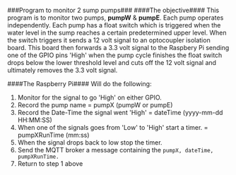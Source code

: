 ###Program to monitor 2 sump pumps###
####The objective####
This program is to monitor two pumps, **pumpW** & **pumpE**. Each pump operates independently. Each pump has a float switch which is triggered when the water level in the sump reaches a certain predetermined upper level. When the switch triggers it sends a 12 volt signal to an optocoupler isolation board. This board then forwards a 3.3 volt signal to the Raspbery Pi sending one of the GPIO pins 'High' when the pump cycle finishes the float switch drops below the lower threshold level and cuts off the 12 volt signal and ultimately removes the 3.3 volt signal.

####The Raspberry Pi####
Will do the following:
1. Monitor for the signal to go 'High' on either GPIO.
2. Record the pump name = pumpX (pumpW or pumpE)
3. Record the Date-Time the signal went 'High' = dateTime (yyyy-mm-dd HH:MM:SS)
4. When one of the signals goes from 'Low' to 'High' start a timer. = pumpXRunTime (mm:ss)
5. When the signal drops back to low stop the timer.
6. Send the MQTT broker a message containing the 
```pumpX, dateTime, pumpXRunTime.```
7. Return to step 1 above